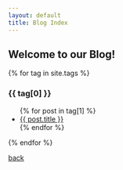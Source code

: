 ```yaml
---
layout: default
title: Blog Index
---
```


## Welcome to our Blog! 

{% for tag in site.tags %}
  <h3>{{ tag[0] }}</h3>
  <ul>
    {% for post in tag[1] %}
      <li><a href="/Project2{{ post.url }}">{{ post.title }}</a></li>
    {% endfor %}
  </ul>
{% endfor %}

[back](/Project2)
